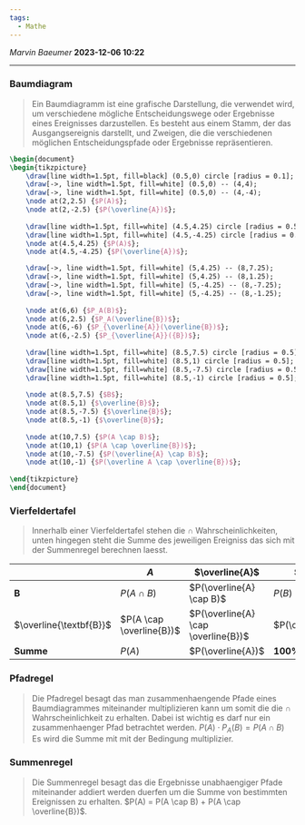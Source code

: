 ```yaml
---
tags:
  - Mathe
---
```

*Marvin Baeumer* **2023-12-06 10:22**

---
### Baumdiagram
> Ein Baumdiagramm ist eine grafische Darstellung, die verwendet wird, um verschiedene mögliche Entscheidungswege oder Ergebnisse eines Ereignisses darzustellen. Es besteht aus einem Stamm, der das Ausgangsereignis darstellt, und Zweigen, die die verschiedenen möglichen Entscheidungspfade oder Ergebnisse repräsentieren.
```tikz
\begin{document} 
\begin{tikzpicture}
	\draw[line width=1.5pt, fill=black] (0.5,0) circle [radius = 0.1];
	\draw[->, line width=1.5pt, fill=white] (0.5,0) -- (4,4);
	\draw[->, line width=1.5pt, fill=white] (0.5,0) -- (4,-4);
	\node at(2,2.5) {$P(A)$};
	\node at(2,-2.5) {$P(\overline{A})$};
	
	\draw[line width=1.5pt, fill=white] (4.5,4.25) circle [radius = 0.5];
	\draw[line width=1.5pt, fill=white] (4.5,-4.25) circle [radius = 0.5];
	\node at(4.5,4.25) {$P(A)$};
	\node at(4.5,-4.25) {$P(\overline{A})$};

	\draw[->, line width=1.5pt, fill=white] (5,4.25) -- (8,7.25);
	\draw[->, line width=1.5pt, fill=white] (5,4.25) -- (8,1.25);
	\draw[->, line width=1.5pt, fill=white] (5,-4.25) -- (8,-7.25);
	\draw[->, line width=1.5pt, fill=white] (5,-4.25) -- (8,-1.25);
	
	\node at(6,6) {$P_A(B)$};
	\node at(6,2.5) {$P_A(\overline{B})$};
	\node at(6,-6) {$P_{\overline{A}}(\overline{B})$};
	\node at(6,-2.5) {$P_{\overline{A}}({B})$};
	
	\draw[line width=1.5pt, fill=white] (8.5,7.5) circle [radius = 0.5];
	\draw[line width=1.5pt, fill=white] (8.5,1) circle [radius = 0.5];
	\draw[line width=1.5pt, fill=white] (8.5,-7.5) circle [radius = 0.5];
	\draw[line width=1.5pt, fill=white] (8.5,-1) circle [radius = 0.5];
	
	\node at(8.5,7.5) {$B$};
	\node at(8.5,1) {$\overline{B}$};
	\node at(8.5,-7.5) {$\overline{B}$};
	\node at(8.5,-1) {$\overline{B}$};
	
	\node at(10,7.5) {$P(A \cap B)$};
	\node at(10,1) {$P(A \cap \overline{B})$};
	\node at(10,-7.5) {$P(\overline{A} \cap B)$};
	\node at(10,-1) {$P(\overline A \cap \overline{B})$};
	
\end{tikzpicture}
\end{document} 
```
### Vierfeldertafel
> Innerhalb einer Vierfeldertafel stehen die $\cap$ Wahrscheinlichkeiten, unten hingegen steht die Summe des jeweiligen Ereigniss das sich mit der Summenregel berechnen laesst.

|  | $A$ | $\overline{A}$ | Summe |
| ---- | ---- | ---- | ---- |
| $\textbf{B}$ | $P(A \cap B)$ | $P(\overline{A} \cap B)$ | $P(B)$ |
| $\overline{\textbf{B}}$ | $P(A \cap \overline{B})$ | $P(\overline{A} \cap \overline{B})$ | $P(\overline{B})$ |
| **Summe** | $P(A)$ | $P(\overline{A})$ | **100%** |

### Pfadregel
> Die Pfadregel besagt das man zusammenhaengende Pfade eines Baumdiagrammes miteinander multiplizieren kann um somit die die $\cap$ Wahrscheinlichkeit zu erhalten. Dabei ist wichtig es darf nur ein zusammenhaenger Pfad betrachtet werden.
> $P(A) \cdot P_A(B) = P(A \cap B)$ Es wird die Summe mit mit der Bedingung multiplizier. 
### Summenregel
> Die Summenregel besagt das die Ergebnisse unabhaengiger Pfade miteinander addiert werden duerfen um die Summe von bestimmten Ereignissen zu erhalten. 
> $P(A) = P(A \cap B) + P(A \cap \overline{B})$.
